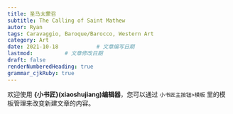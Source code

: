 ```yaml
---
title: 圣马太蒙召
subtitle: The Calling of Saint Mathew
autor: Ryan
tags: Caravaggio, Baroque/Barocco, Western Art
category: Art
date: 2021-10-18            # 文章编写日期
lastmod:          # 文章修改日期
draft: false
renderNumberedHeading: true
grammar_cjkRuby: true
---
```



欢迎使用 **{小书匠}(xiaoshujiang)编辑器**，您可以通过 `小书匠主按钮>模板` 里的模板管理来改变新建文章的内容。